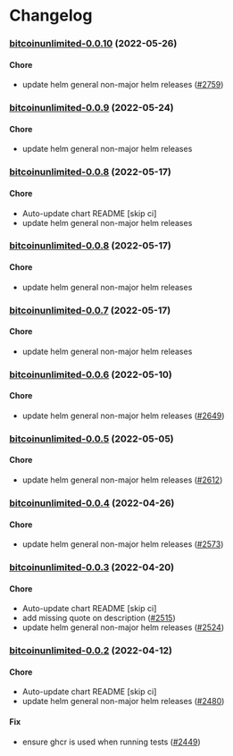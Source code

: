 # Changelog<br>


<a name="bitcoinunlimited-0.0.10"></a>
### [bitcoinunlimited-0.0.10](https://github.com/truecharts/apps/compare/bitcoinunlimited-0.0.9...bitcoinunlimited-0.0.10) (2022-05-26)

#### Chore

* update helm general non-major helm releases ([#2759](https://github.com/truecharts/apps/issues/2759))



<a name="bitcoinunlimited-0.0.9"></a>
### [bitcoinunlimited-0.0.9](https://github.com/truecharts/apps/compare/bitcoinunlimited-0.0.8...bitcoinunlimited-0.0.9) (2022-05-24)

#### Chore

* update helm general non-major helm releases



<a name="bitcoinunlimited-0.0.8"></a>
### [bitcoinunlimited-0.0.8](https://github.com/truecharts/apps/compare/bitcoinunlimited-0.0.7...bitcoinunlimited-0.0.8) (2022-05-17)

#### Chore

* Auto-update chart README [skip ci]
* update helm general non-major helm releases



<a name="bitcoinunlimited-0.0.8"></a>
### [bitcoinunlimited-0.0.8](https://github.com/truecharts/apps/compare/bitcoinunlimited-0.0.7...bitcoinunlimited-0.0.8) (2022-05-17)

#### Chore

* update helm general non-major helm releases



<a name="bitcoinunlimited-0.0.7"></a>
### [bitcoinunlimited-0.0.7](https://github.com/truecharts/apps/compare/bitcoinunlimited-0.0.6...bitcoinunlimited-0.0.7) (2022-05-17)

#### Chore

* update helm general non-major helm releases



<a name="bitcoinunlimited-0.0.6"></a>
### [bitcoinunlimited-0.0.6](https://github.com/truecharts/apps/compare/bitcoinunlimited-0.0.5...bitcoinunlimited-0.0.6) (2022-05-10)

#### Chore

* update helm general non-major helm releases ([#2649](https://github.com/truecharts/apps/issues/2649))



<a name="bitcoinunlimited-0.0.5"></a>
### [bitcoinunlimited-0.0.5](https://github.com/truecharts/apps/compare/bitcoinunlimited-0.0.4...bitcoinunlimited-0.0.5) (2022-05-05)

#### Chore

* update helm general non-major helm releases ([#2612](https://github.com/truecharts/apps/issues/2612))



<a name="bitcoinunlimited-0.0.4"></a>
### [bitcoinunlimited-0.0.4](https://github.com/truecharts/apps/compare/bitcoinunlimited-0.0.3...bitcoinunlimited-0.0.4) (2022-04-26)

#### Chore

* update helm general non-major helm releases ([#2573](https://github.com/truecharts/apps/issues/2573))



<a name="bitcoinunlimited-0.0.3"></a>
### [bitcoinunlimited-0.0.3](https://github.com/truecharts/apps/compare/bitcoinunlimited-0.0.2...bitcoinunlimited-0.0.3) (2022-04-20)

#### Chore

* Auto-update chart README [skip ci]
* add missing quote on description ([#2515](https://github.com/truecharts/apps/issues/2515))
* update helm general non-major helm releases ([#2524](https://github.com/truecharts/apps/issues/2524))



<a name="bitcoinunlimited-0.0.2"></a>
### [bitcoinunlimited-0.0.2](https://github.com/truecharts/apps/compare/bitcoinunlimited-0.0.1...bitcoinunlimited-0.0.2) (2022-04-12)

#### Chore

* Auto-update chart README [skip ci]
* update helm general non-major helm releases ([#2480](https://github.com/truecharts/apps/issues/2480))

#### Fix

* ensure ghcr is used when running tests ([#2449](https://github.com/truecharts/apps/issues/2449))


